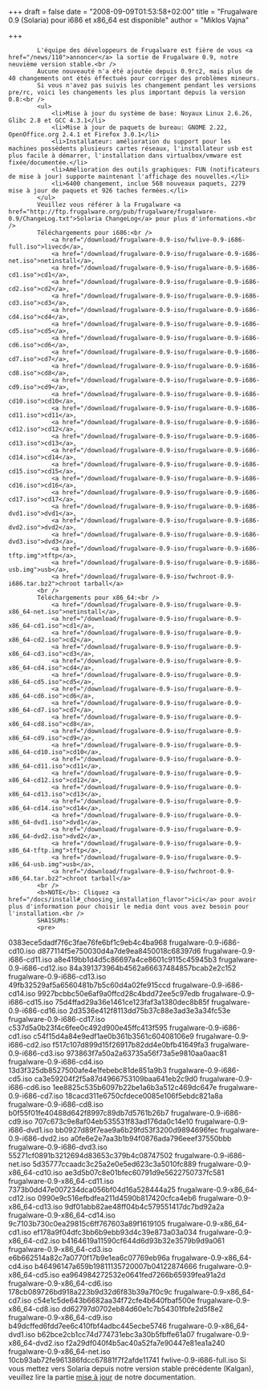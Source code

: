 
+++
draft = false
date = "2008-09-09T01:53:58+02:00"
title = "Frugalware 0.9 (Solaria) pour i686 et x86_64 est disponible"
author = "Miklos Vajna"

+++

            L'équipe des développeurs de Frugalware est fière de vous <a href="/news/110">annoncer</a> la sortie de Frugalware 0.9, notre neuvième version stable.<br />
            Aucune nouveauté n'a été ajoutée depuis 0.9rc2, mais plus de 40 changements ont étés éffectués pour corriger des problèmes mineurs.
            Si vous n'avez pas suivis les changement pendant les versions pre/rc, voici les changements les plus important depuis la version 0.8:<br />
            <ul>
                <li>Mise à jour du système de base: Noyaux Linux 2.6.26, Glibc 2.8 et GCC 4.3.1</li>
                <li>Mise à jour de paquets de bureau: GNOME 2.22, OpenOffice.org 2.4.1 et Firefox 3.0.1</li>
                <li>Installateur: amélioration du support pour les machines possédents plusieurs cartes réseaux, l'installateur usb est plus facile à démarrer, l'installation dans virtualbox/vmware est fixée/documentée.</li>
                <li>Amélioration des outils graphiques: FUN (notificateurs de mise à jour) supporte maintenant l'affichage des nouvelles.</li>
                <li>6400 changement, inclue 568 nouveaux paquets, 2279 mise à jour de paquets et 926 taches fermées.</li>
            </ul>
            Veuillez vous référer à la Frugalware <a href="http://ftp.frugalware.org/pub/frugalware/frugalware-0.9/ChangeLog.txt">Solaria ChangeLog</a> pour plus d'informations.<br />
            Téléchargements pour i686:<br />
                <a href="/download/frugalware-0.9-iso/fwlive-0.9-i686-full.iso">livecd</a>,
                <a href="/download/frugalware-0.9-iso/frugalware-0.9-i686-net.iso">netinstall</a>,
                <a href="/download/frugalware-0.9-iso/frugalware-0.9-i686-cd1.iso">cd1</a>,
                <a href="/download/frugalware-0.9-iso/frugalware-0.9-i686-cd2.iso">cd2</a>,
                <a href="/download/frugalware-0.9-iso/frugalware-0.9-i686-cd3.iso">cd3</a>,
                <a href="/download/frugalware-0.9-iso/frugalware-0.9-i686-cd4.iso">cd4</a>,
                <a href="/download/frugalware-0.9-iso/frugalware-0.9-i686-cd5.iso">cd5</a>,
                <a href="/download/frugalware-0.9-iso/frugalware-0.9-i686-cd6.iso">cd6</a>,
                <a href="/download/frugalware-0.9-iso/frugalware-0.9-i686-cd7.iso">cd7</a>,
                <a href="/download/frugalware-0.9-iso/frugalware-0.9-i686-cd8.iso">cd8</a>,
                <a href="/download/frugalware-0.9-iso/frugalware-0.9-i686-cd9.iso">cd9</a>,
                <a href="/download/frugalware-0.9-iso/frugalware-0.9-i686-cd10.iso">cd10</a>,
                <a href="/download/frugalware-0.9-iso/frugalware-0.9-i686-cd11.iso">cd11</a>,
                <a href="/download/frugalware-0.9-iso/frugalware-0.9-i686-cd12.iso">cd12</a>,
                <a href="/download/frugalware-0.9-iso/frugalware-0.9-i686-cd13.iso">cd13</a>,
                <a href="/download/frugalware-0.9-iso/frugalware-0.9-i686-cd14.iso">cd14</a>,
                <a href="/download/frugalware-0.9-iso/frugalware-0.9-i686-cd15.iso">cd15</a>,
                <a href="/download/frugalware-0.9-iso/frugalware-0.9-i686-cd16.iso">cd16</a>,
                <a href="/download/frugalware-0.9-iso/frugalware-0.9-i686-cd17.iso">cd17</a>,
                <a href="/download/frugalware-0.9-iso/frugalware-0.9-i686-dvd1.iso">dvd1</a>,
                <a href="/download/frugalware-0.9-iso/frugalware-0.9-i686-dvd2.iso">dvd2</a>,
                <a href="/download/frugalware-0.9-iso/frugalware-0.9-i686-dvd3.iso">dvd3</a>,
                <a href="/download/frugalware-0.9-iso/frugalware-0.9-i686-tftp.img">tftp</a>,
                <a href="/download/frugalware-0.9-iso/frugalware-0.9-i686-usb.img">usb</a>,
                <a href="/download/frugalware-0.9-iso/fwchroot-0.9-i686.tar.bz2">chroot tarball</a>
            <br />
            Téléchargements pour x86_64:<br />
                <a href="/download/frugalware-0.9-iso/frugalware-0.9-x86_64-net.iso">netinstall</a>,
                <a href="/download/frugalware-0.9-iso/frugalware-0.9-x86_64-cd1.iso">cd1</a>,
                <a href="/download/frugalware-0.9-iso/frugalware-0.9-x86_64-cd2.iso">cd2</a>,
                <a href="/download/frugalware-0.9-iso/frugalware-0.9-x86_64-cd3.iso">cd3</a>,
                <a href="/download/frugalware-0.9-iso/frugalware-0.9-x86_64-cd4.iso">cd4</a>,
                <a href="/download/frugalware-0.9-iso/frugalware-0.9-x86_64-cd5.iso">cd5</a>,
                <a href="/download/frugalware-0.9-iso/frugalware-0.9-x86_64-cd6.iso">cd6</a>,
                <a href="/download/frugalware-0.9-iso/frugalware-0.9-x86_64-cd7.iso">cd7</a>,
                <a href="/download/frugalware-0.9-iso/frugalware-0.9-x86_64-cd8.iso">cd8</a>,
                <a href="/download/frugalware-0.9-iso/frugalware-0.9-x86_64-cd9.iso">cd9</a>,
                <a href="/download/frugalware-0.9-iso/frugalware-0.9-x86_64-cd10.iso">cd10</a>,
                <a href="/download/frugalware-0.9-iso/frugalware-0.9-x86_64-cd11.iso">cd11</a>,
                <a href="/download/frugalware-0.9-iso/frugalware-0.9-x86_64-cd12.iso">cd12</a>,
                <a href="/download/frugalware-0.9-iso/frugalware-0.9-x86_64-cd13.iso">cd13</a>,
                <a href="/download/frugalware-0.9-iso/frugalware-0.9-x86_64-cd14.iso">cd14</a>,
                <a href="/download/frugalware-0.9-iso/frugalware-0.9-x86_64-dvd1.iso">dvd1</a>,
                <a href="/download/frugalware-0.9-iso/frugalware-0.9-x86_64-dvd2.iso">dvd2</a>,
                <a href="/download/frugalware-0.9-iso/frugalware-0.9-x86_64-tftp.img">tftp</a>,
                <a href="/download/frugalware-0.9-iso/frugalware-0.9-x86_64-usb.img">usb</a>,
                <a href="/download/frugalware-0.9-iso/fwchroot-0.9-x86_64.tar.bz2">chroot tarball</a>
            <br />
            <b>NOTE</b>: Cliquez <a href="/docs/install#_choosing_installation_flavor">ici</a> pour avoir plus d'information pour choisir le media dont vous avez besoin pour l'installation.<br />
            SHA1SUMs:
            <pre>
0383ece5dadf7f6c3fae76fe6bf1c9eb4c4ba968  frugalware-0.9-i686-cd10.iso
d877114f5e750030d4a7de9ea8450018c68397d6  frugalware-0.9-i686-cd11.iso
a8e419bb1d4d5c86697a4ce8601c9115c45945b3  frugalware-0.9-i686-cd12.iso
84a391373964b4562a66637484857bcab2e2c152  frugalware-0.9-i686-cd13.iso
49fb32529af5a6560481b7b5c60d4a02fe915ccd  frugalware-0.9-i686-cd14.iso
9927bcbbc50e6af9a0ffcd28c4bdd72ee5c97edb  frugalware-0.9-i686-cd15.iso
75d4ffad29a36e1461ce123faf3a1380dec8b85f  frugalware-0.9-i686-cd16.iso
2d3536e412f8113dd75b37c88e3ad3e3a34fc53e  frugalware-0.9-i686-cd17.iso
c537d5a0b23f4c6fee0c492d900e45ffc413f595  frugalware-0.9-i686-cd1.iso
c54f15d4a84e9edf1ae0b361b3561c60408106e9  frugalware-0.9-i686-cd2.iso
f517c107d899d15f26917b82dd4e0bfb41649fa3  frugalware-0.9-i686-cd3.iso
973863f7a50a2a63735a56f73a5e9810aa0aac81  frugalware-0.9-i686-cd4.iso
13d3f325db8527500afe4e1febebc81de851a9b3  frugalware-0.9-i686-cd5.iso
ca3e59204f2f5a87d4966753109baa641eb2c9d0  frugalware-0.9-i686-cd6.iso
1ee8825c535b6097b22be1a6b3a512c469dc647e  frugalware-0.9-i686-cd7.iso
18cacd311e6750cfdece0085e106f5ebdc821a8a  frugalware-0.9-i686-cd8.iso
b0f55f01fe40488d642f8997c89db7d5761b26b7  frugalware-0.9-i686-cd9.iso
707c673c9e8af04eb535531f83ad176da0c14e10  frugalware-0.9-i686-dvd1.iso
bb0927d89f7eae9a6b29fd53f3200d9894696fec  frugalware-0.9-i686-dvd2.iso
a0fe6e2e7aa3b1b94f0876ada796eeef37550bbb  frugalware-0.9-i686-dvd3.iso
55271cf0891b3212694d83653c379b4c08747502  frugalware-0.9-i686-net.iso
5d35777ccaadc3c25a2e0e5ed623c3a5010fc889  frugalware-0.9-x86_64-cd10.iso
ae3d5b07c8e01bfec60791d9e5622750737fc581  frugalware-0.9-x86_64-cd11.iso
7373b0dd47e007234dca056bf04d16a528444a25  frugalware-0.9-x86_64-cd12.iso
0990e9c516efbdfea211d4590b817420cfca4eb6  frugalware-0.9-x86_64-cd13.iso
9df01abb82ae48ff04b4c579551417dc7bd92a2a  frugalware-0.9-x86_64-cd14.iso
9c7103b730c0ea29815c6ff767603a89f1619105  frugalware-0.9-x86_64-cd1.iso
ef178a9f04dfc3bb6b9ebb93d4c39e873a03a034  frugalware-0.9-x86_64-cd2.iso
b4164619a11590cf644d6d93b32e3579b9d9a061  frugalware-0.9-x86_64-cd3.iso
e6b662514a82c7a0770f17b9e1ea6c07769eb96a  frugalware-0.9-x86_64-cd4.iso
b46496147a659b19811135720007b04122874666  frugalware-0.9-x86_64-cd5.iso
ea964984272532e0641fed7266b65939fea91a2d  frugalware-0.9-x86_64-cd6.iso
178cb089726bd918a223b9d32d6f83b39a7f0c9c  frugalware-0.9-x86_64-cd7.iso
c54e1c5de643b6682aa34f72cfe4b640fbaf500e  frugalware-0.9-x86_64-cd8.iso
dd62797d0702eb84d60e1c7b54301fbfe2d5f8e2  frugalware-0.9-x86_64-cd9.iso
b49dcffed6fdd7ee6c410fbf4adbc445ecbe5746  frugalware-0.9-x86_64-dvd1.iso
b62bce2cb1cc74d774731ebc3a30b5fbffe61a07  frugalware-0.9-x86_64-dvd2.iso
f2a29df040f4b5ac40a52fa7e90447e81ea1a240  frugalware-0.9-x86_64-net.iso
10cb93ab72fe961386fdcc67881f7f2afde11741  fwlive-0.9-i686-full.iso
            </pre>
            Si vous mettez vers Solaria depuis notre version stable précédente (Kalgan), veuillez lire la partie <a href="http://frugalware.org/docs/stable/upgrade">mise à jour</a> de notre documentation.<br />
            
        
